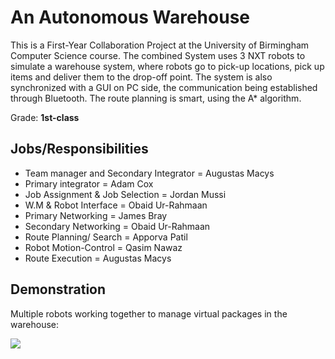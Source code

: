 # An Autonomous Warehouse

This is a First-Year Collaboration Project at the University of Birmingham Computer Science course. The combined System uses 3 NXT robots to simulate a warehouse system, where robots go to pick-up locations, pick up items and deliver them to the drop-off point. The system is also synchronized with a GUI on PC side, the communication being established through Bluetooth. The route planning is smart, using the A* algorithm.

Grade: **1st-class**

## Jobs/Responsibilities

* Team manager and Secondary Integrator = Augustas Macys
* Primary integrator = Adam Cox
* Job Assignment & Job Selection = Jordan Mussi
* W.M & Robot Interface = Obaid Ur-Rahmaan
* Primary Networking = James Bray
* Secondary Networking = Obaid Ur-Rahmaan
* Route Planning/ Search = Apporva Patil
* Robot Motion-Control = Qasim Nawaz
* Route Execution = Augustas Macys

## Demonstration
Multiple robots working together to manage virtual packages in the warehouse:

![](/robotics.gif)

<br/>
